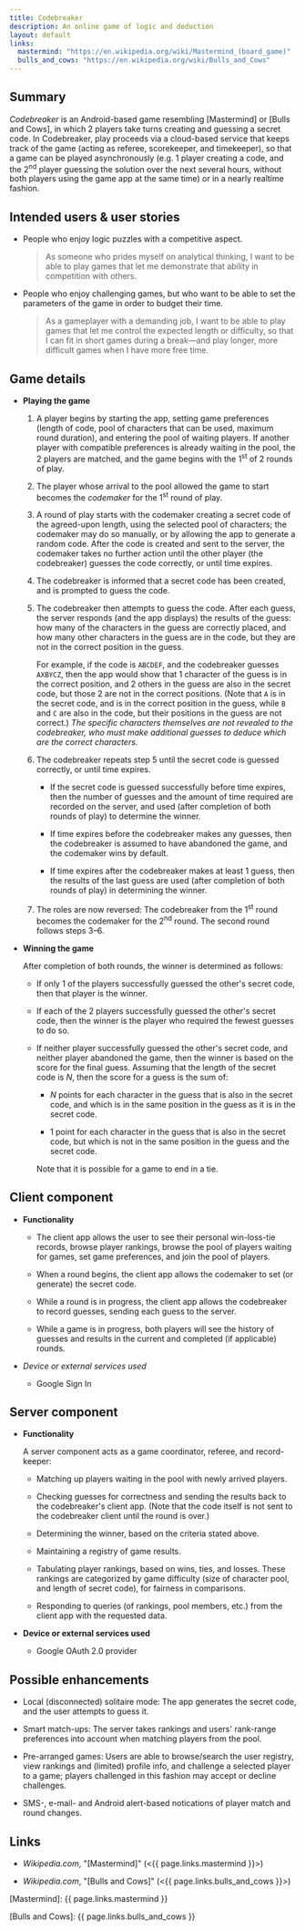 ```yaml
---
title: Codebreaker
description: An online game of logic and deduction
layout: default
links:
  mastermind: "https://en.wikipedia.org/wiki/Mastermind_(board_game)"
  bulls_and_cows: "https://en.wikipedia.org/wiki/Bulls_and_Cows"
---
```


## Summary

_Codebreaker_ is an Android-based game resembling [Mastermind] or [Bulls and Cows], in which 2 players take turns creating and guessing a secret code. In Codebreaker, play proceeds via a cloud-based service that keeps track of the game (acting as referee, scorekeeper, and timekeeper), so that a game can be played asynchronously (e.g. 1 player creating a code, and the 2<sup>nd</sup> player guessing the solution over the next several hours, without both players using the game app at the same time) or in a nearly realtime fashion.

## Intended users &amp; user stories

* People who enjoy logic puzzles with a competitive aspect.

    > As someone who prides myself on analytical thinking, I want to be able to play games that let me demonstrate that ability in competition with others.

* People who enjoy challenging games, but who want to be able to set the parameters of the game in order to budget their time.

    > As a gameplayer with a demanding job, I want to be able to play games that let me control the expected length or difficulty, so that I can fit in short games during a break&mdash;and play longer, more difficult games when I have more free time.

## Game details

* **Playing the game**

    1. A player begins by starting the app, setting game preferences (length of code, pool of characters that can be used, maximum round duration), and entering the pool of waiting players. If another player with compatible preferences is already waiting in the pool, the 2 players are matched, and the game begins with the 1<sup>st</sup> of 2 rounds of play. 

    2. The player whose arrival to the pool allowed the game to start becomes the _codemaker_ for the 1<sup>st</sup> round of play. 

    3. A round of play starts with the codemaker creating a secret code of the agreed-upon length, using the selected pool of characters; the codemaker may do so manually, or by allowing the app to generate a random code. After the code is created and sent to the server, the codemaker takes no further action until the other player (the codebreaker) guesses the code correctly, or until time expires.

    4. The codebreaker is informed that a secret code has been created, and is prompted to guess the code. 

    5. The codebreaker then attempts to guess the code. After each guess, the server responds (and the app displays) the results of the guess: how many of the characters in the guess are correctly placed, and how many other characters in the guess are in the code, but they are not in the correct position in the guess.

        For example, if the code is `ABCDEF`, and the codebreaker guesses `AXBYCZ`, then the app would show that 1 character of the guess is in the correct position, and 2 others in the guess are also in the secret code, but those 2 are not in the correct positions. (Note that `A` is in the secret code, and is in the correct position in the guess, while `B` and `C` are also in the code, but their positions in the guess are not correct.) _The specific characters themselves are not revealed to the codebreaker, who must make additional guesses to deduce which are the correct characters._

    6. The codebreaker repeats step 5 until the secret code is guessed correctly, or until time expires. 

        * If the secret code is guessed successfully before time expires, then the number of guesses and the amount of time required are recorded on the server, and used (after completion of both rounds of play) to determine the winner.
        
        * If time expires before the codebreaker makes any guesses, then the codebreaker is assumed to have abandoned the game, and the codemaker wins by default. 
        
        * If time expires after the codebreaker makes at least 1 guess, then the results of the last guess are used (after completion of both rounds of play) in determining the winner.
        
    7. The roles are now reversed: The codebreaker from the 1<sup>st</sup> round becomes the codemaker for the 2<sup>nd</sup> round. The second round follows steps 3&ndash;6.

* **Winning the game**

    After completion of both rounds, the winner is determined as follows:

    * If only 1 of the players successfully guessed the other's secret code, then that player is the winner.

    * If each of the 2 players successfully guessed the other's secret code, then the winner is the player who required the fewest guesses to do so.

    * If neither player successfully guessed the other's secret code, and neither player abandoned the game, then the winner is based on the score for the final guess. Assuming that the length of the secret code is _N_, then the score for a guess is the sum of:

        * _N_ points for each character in the guess that is also in the secret code, and which is in the same position in the guess as it is in the secret code.
        
        * 1 point for each character in the guess that is also in the secret code, but which is not in the same position in the guess and the secret code.
        
        Note that it is possible for a game to end in a tie.

## Client component

* **Functionality**

    * The client app allows the user to see their personal win-loss-tie records, browse player rankings, browse the pool of players waiting for games, set game preferences, and join the pool of players.

    * When a round begins, the client app allows the codemaker to set (or generate) the secret code.

    * While a round is in progress, the client app allows the codebreaker to record guesses, sending each guess to the server.

    * While a game is in progress, both players will see the history of guesses and results in the current and completed (if applicable) rounds.

* *Device or external services used*

    * Google Sign In

## Server component

* **Functionality**

    A server component acts as a game coordinator, referee, and record-keeper: 

    * Matching up players waiting in the pool with newly arrived players.

    * Checking guesses for correctness and sending the results back to the codebreaker's client app. (Note that the code itself is not sent to the codebreaker client until the round is over.)

    * Determining the winner, based on the criteria stated above.

    * Maintaining a registry of game results.

    * Tabulating player rankings, based on wins, ties, and losses. These rankings are categorized by game difficulty (size of character pool, and length of secret code), for fairness in comparisons.

    * Responding to queries (of rankings, pool members, etc.) from the client app with the requested data.

* **Device or external services used**

    * Google OAuth 2.0 provider

## Possible enhancements

* Local (disconnected) solitaire mode: The app generates the secret code, and the user attempts to guess it.

* Smart match-ups: The server takes rankings and users' rank-range preferences into account when matching players from the pool.

* Pre-arranged games: Users are able to browse/search the user registry, view rankings and (limited) profile info, and challenge a selected player to a game; players challenged in this fashion may accept or decline challenges.

* SMS-, e-mail- and Android alert-based notications of player match and round changes.

## Links

* _Wikipedia.com_, "[Mastermind]" (<{{ page.links.mastermind }}>)

* _Wikipedia.com_, "[Bulls and Cows]" (<{{ page.links.bulls_and_cows }}>)


[Mastermind]: {{ page.links.mastermind }}

[Bulls and Cows]: {{ page.links.bulls_and_cows }}
